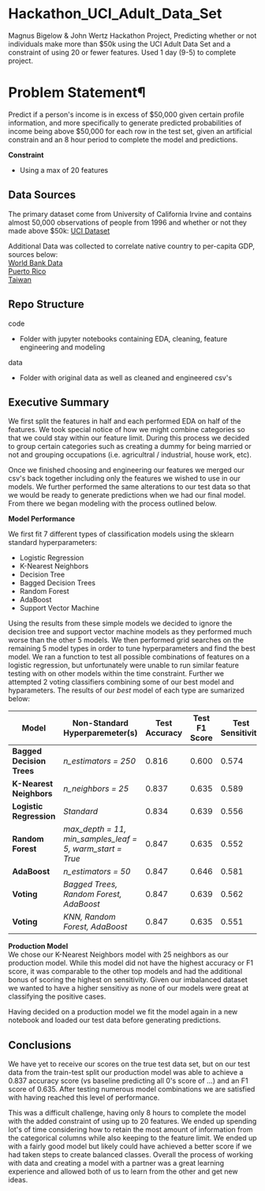 # Hackathon_UCI_Adult_Data_Set
Magnus Bigelow &amp; John Wertz Hackathon Project, Predicting whether or not individuals make more than $50k using the UCI Adult Data Set and a constraint of using 20 or fewer features. Used 1 day (9-5) to complete project.

# Problem Statement¶

Predict if a person's income is in excess of $50,000 given certain profile information, and more specifically to generate predicted probabilities of income being above $50,000 for each row in the test set, given an artificial constrain and an 8 hour period to complete the model and predictions.

**Constraint**
- Using a max of 20 features

## Data Sources 

The primary dataset come from University of California Irvine and contains almost 50,000 observations of people from 1996 and whether or not they made above $50k: 
    [UCI Dataset](https://archive.ics.uci.edu/ml/datasets/Adult)

Additional Data was collected to correlate native country to per-capita GDP, sources below:<br>
    [World Bank Data](https://www.kaggle.com/sdorius/globses)<br>
    [Puerto Rico](https://www.google.com/publicdata/exploreds=d5bncppjof8f9_&met_y=ny_gdp_pcap_cd&idim=country:PRI:CUB:DOM&hl=en&dl=en)<br>
    [Taiwan](https://www.indexmundi.com/g/g.aspx?c=tw&v=67)
    
## Repo Structure

code
- Folder with jupyter notebooks containing EDA, cleaning, feature engineering and modeling

data
- Folder with original data as well as cleaned and engineered csv's

## Executive Summary

We first split the features in half and each performed EDA on half of the features. We took special notice of how we might combine categories so that we could stay within our feature limit. During this process we decided to group certain categories such as creating a dummy for being married or not and grouping occupations (i.e. agricultral / industrial, house work, etc).

Once we finished choosing and engineering our features we merged our csv's back together including only the features we wished to use in our models. We further performed the same alterations to our test data so that we would be ready to generate predictions when we had our final model.  From there we began modeling with the process outlined below.

**Model Performance**

We first fit 7 different types of classification models using the sklearn standard hyperparameters:
- Logistic Regression
- K-Nearest Neighbors
- Decision Tree
- Bagged Decision Trees
- Random Forest
- AdaBoost
- Support Vector Machine

Using the results from these simple models we decided to ignore the decision tree and support vector machine models as they performed much worse than the other 5 models. We then performed grid searches on the remaining 5 model types in order to tune hyperparameters and find the best model. We ran a function to test all possible combinations of features on a logistic regression, but unfortunately were unable to run similar feature testing with on other models within the time constraint. Further we attempted 2 voting classifiers combining some of our best model and hyparameters. The results of our *best* model of each type are sumarized below:

| **Model**    | **Non-Standard Hyperparemeter(s)**     | **Test Accuracy** | **Test F1 Score** | **Test Sensitivity** |
|-------------------|---------------------------|-------------------|----------------------|----------------------|
| **Bagged Decision Trees** | *n_estimators = 250*      | 0.816             | 0.600             |  0.574          |
| **K-Nearest Neighbors** | *n_neighbors = 25*          | 0.837             | 0.635             |  0.589          |
| **Logistic Regression** | *Standard*                  | 0.834             | 0.639             |  0.556          |
| **Random Forest** | *max_depth = 11, min_samples_leaf = 5, warm_start = True* |  0.847 | 0.635 | 0.552          |
| **AdaBoost** | *n_estimators = 50*                    | 0.847             | 0.646             |  0.581          |
| **Voting** | *Bagged Trees, Random Forest, AdaBoost*  | 0.847             | 0.639             |  0.562          |
| **Voting** | *KNN, Random Forest, AdaBoost*           | 0.847             | 0.635             |  0.551          |

**Production Model**<br>
We chose our K-Nearest Neighbors model with 25 neighbors as our production model. While this model did not have the highest accuracy or F1 score, it was comparable to the other top models and had the additional bonus of scoring the highest on sensitivity. Given our imbalanced dataset we wanted to have a higher sensitivy as none of our models were great at classifying the positive cases.

Having decided on a production model we fit the model again in a new notebook and loaded our test data before generating predictions.

## Conclusions

We have yet to receive our scores on the true test data set, but on our test data from the train-test split our production model was able to achieve a 0.837 accuracy score (vs baseline predicting all 0's score of ...) and an F1 score of 0.635. After testing numerous model combinations we are satisfied with having reached this level of performance.

This was a difficult challenge, having only 8 hours to complete the model with the added constraint of using up to 20 features. We ended up spending lot's of time considering how to retain the most amount of information from the categorical columns while also keeping to the feature limit. We ended up with a fairly good model but likely could have achieved a better score if we had taken steps to create balanced classes. Overall the process of working with data and creating a model with a partner was a great learning experience and allowed both of us to learn from the other and get new ideas.
